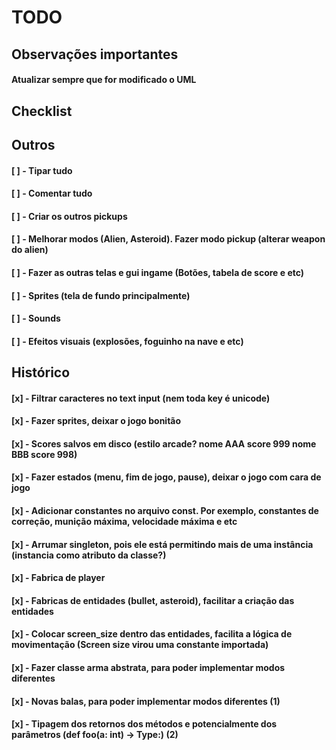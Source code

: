 # TODO

## Observações importantes

#### Atualizar sempre que for modificado o UML

## Checklist

## Outros

#### [ ] - Tipar tudo
#### [ ] - Comentar tudo
#### [ ] - Criar os outros pickups
#### [ ] - Melhorar modos (Alien, Asteroid). Fazer modo pickup (alterar weapon do alien)
#### [ ] - Fazer as outras telas e gui ingame (Botões, tabela de score e etc)
#### [ ] - Sprites (tela de fundo principalmente)
#### [ ] - Sounds
#### [ ] - Efeitos visuais (explosões, foguinho na nave e etc)


## Histórico

#### [x] - Filtrar caracteres no text input (nem toda key é unicode)
#### [x] - Fazer sprites, deixar o jogo bonitão
#### [x] - Scores salvos em disco (estilo arcade? nome AAA score 999 nome BBB score 998)
#### [x] - Fazer estados (menu, fim de jogo, pause), deixar o jogo com cara de jogo
#### [x] - Adicionar constantes no arquivo const. Por exemplo, constantes de correção, munição máxima, velocidade máxima e etc
#### [x] - Arrumar singleton, pois ele está permitindo mais de uma instância (instancia como atributo da classe?)
#### [x] - Fabrica de player
#### [x] - Fabricas de entidades (bullet, asteroid), facilitar a criação das entidades
#### [x] - Colocar screen_size dentro das entidades, facilita a lógica de movimentação (Screen size virou uma constante importada)
#### [x] - Fazer classe arma abstrata, para poder implementar modos diferentes
#### [x] - Novas balas, para poder implementar modos diferentes (1)
#### [x] - Tipagem dos retornos dos métodos e potencialmente dos parâmetros (def foo(a: int) -> Type:) (2)
